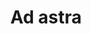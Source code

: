 ---
title: "Ad astra"
description: "Ad astra"
layout: shop
keywords:
  - 美食競賽
  - 台灣美食
  - 美食精選
datePublished: "2025-06-30"
dateModified: "2025-07-03"
city: "台北市"
district: "中山區"
address: "台北市中山區中山北路二段45巷23號"
phone: ""
geo: "25.054510077740353, 121.52409925203494"
google_map: "https://maps.app.goo.gl/ckoSsMNEWfXxbEwRA"
footinder: "https://footinder.com.tw/%e5%8f%b0%e5%8c%97%e5%b8%82%e4%b8%ad%e5%b1%b1%e5%8d%80/52852/"
official: "https://www.adastra.com.tw/"
award:
  - name: "500盤"
    year: "2024"
    entries:
      - dishes:
          - "玫瑰鴨"
          - "海膽鬆餅"
          - "釜飯"

---